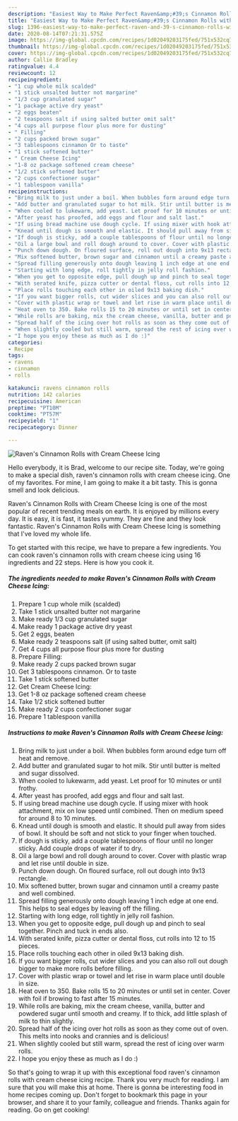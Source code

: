 ```yaml
---
description: "Easiest Way to Make Perfect Raven&amp;#39;s Cinnamon Rolls with Cream Cheese Icing"
title: "Easiest Way to Make Perfect Raven&amp;#39;s Cinnamon Rolls with Cream Cheese Icing"
slug: 1396-easiest-way-to-make-perfect-raven-and-39-s-cinnamon-rolls-with-cream-cheese-icing
date: 2020-08-14T07:21:31.575Z
image: https://img-global.cpcdn.com/recipes/1d02049203175fed/751x532cq70/ravens-cinnamon-rolls-with-cream-cheese-icing-recipe-main-photo.jpg
thumbnail: https://img-global.cpcdn.com/recipes/1d02049203175fed/751x532cq70/ravens-cinnamon-rolls-with-cream-cheese-icing-recipe-main-photo.jpg
cover: https://img-global.cpcdn.com/recipes/1d02049203175fed/751x532cq70/ravens-cinnamon-rolls-with-cream-cheese-icing-recipe-main-photo.jpg
author: Callie Bradley
ratingvalue: 4.4
reviewcount: 12
recipeingredient:
- "1 cup whole milk scalded"
- "1 stick unsalted butter not margarine"
- "1/3 cup granulated sugar"
- "1 package active dry yeast"
- "2 eggs beaten"
- "2 teaspoons salt if using salted butter omit salt"
- "4 cups all purpose flour plus more for dusting"
- " Filling"
- "2 cups packed brown sugar"
- "3 tablespoons cinnamon Or to taste"
- "1 stick softened butter"
- " Cream Cheese Icing"
- "1-8 oz package softened cream cheese"
- "1/2 stick softened butter"
- "2 cups confectioner sugar"
- "1 tablespoon vanilla"
recipeinstructions:
- "Bring milk to just under a boil. When bubbles form around edge turn off heat and remove."
- "Add butter and granulated sugar to hot milk. Stir until butter is melted and sugar dissolved."
- "When cooled to lukewarm, add yeast. Let proof for 10 minutes or until frothy."
- "After yeast has proofed, add eggs and flour and salt last."
- "If using bread machine use dough cycle. If using mixer with hook attachment, mix on low speed until combined. Then on medium speed for around 8 to 10 minutes."
- "Knead until dough is smooth and elastic. It should pull away from sides of bowl. It should be soft and not stick to your finger when touched."
- "If dough is sticky, add a couple tablespoons of flour until no longer sticky. Add couple drops of water if to dry."
- "Oil a large bowl and roll dough around to cover. Cover with plastic wrap and let rise until double in size."
- "Punch down dough. On floured surface, roll out dough into 9x13 rectangle."
- "Mix softened butter, brown sugar and cinnamon until a creamy paste and well combined."
- "Spread filling generously onto dough leaving 1 inch edge at one end. This helps to seal edges by leaving off the filling."
- "Starting with long edge, roll tightly in jelly roll fashion."
- "When you get to opposite edge, pull dough up and pinch to seal together. Pinch and tuck in ends also."
- "With serated knife, pizza cutter or dental floss, cut rolls into 12 to 15 pieces."
- "Place rolls touching each other in oiled 9x13 baking dish."
- "If you want bigger rolls, cut wider slices and you can also roll out dough bigger to make more rolls before filling."
- "Cover with plastic wrap or towel and let rise in warm place until double in size."
- "Heat oven to 350. Bake rolls 15 to 20 minutes or until set in center. Cover with foil if browing to fast after 15 minutes."
- "While rolls are baking, mix the cream cheese, vanilla, butter and powdered sugar until smooth and creamy. If to thick, add little splash of milk to thin slightly."
- "Spread half of the icing over hot rolls as soon as they come out of oven. This melts into nooks and crannies and is delicious!"
- "When slightly cooled but still warm, spread the rest of icing over warm rolls."
- "I hope you enjoy these as much as I do :)"
categories:
- Recipe
tags:
- ravens
- cinnamon
- rolls

katakunci: ravens cinnamon rolls 
nutrition: 142 calories
recipecuisine: American
preptime: "PT10M"
cooktime: "PT57M"
recipeyield: "1"
recipecategory: Dinner

---
```



![Raven&#39;s Cinnamon Rolls with Cream Cheese Icing](https://img-global.cpcdn.com/recipes/1d02049203175fed/751x532cq70/ravens-cinnamon-rolls-with-cream-cheese-icing-recipe-main-photo.jpg)

Hello everybody, it is Brad, welcome to our recipe site. Today, we're going to make a special dish, raven&#39;s cinnamon rolls with cream cheese icing. One of my favorites. For mine, I am going to make it a bit tasty. This is gonna smell and look delicious.



Raven&#39;s Cinnamon Rolls with Cream Cheese Icing is one of the most popular of recent trending meals on earth. It is enjoyed by millions every day. It is easy, it is fast, it tastes yummy. They are fine and they look fantastic. Raven&#39;s Cinnamon Rolls with Cream Cheese Icing is something that I've loved my whole life.


To get started with this recipe, we have to prepare a few ingredients. You can cook raven&#39;s cinnamon rolls with cream cheese icing using 16 ingredients and 22 steps. Here is how you cook it.

<!--inarticleads1-->

##### The ingredients needed to make Raven&#39;s Cinnamon Rolls with Cream Cheese Icing:

1. Prepare 1 cup whole milk (scalded)
1. Take 1 stick unsalted butter not margarine
1. Make ready 1/3 cup granulated sugar
1. Make ready 1 package active dry yeast
1. Get 2 eggs, beaten
1. Make ready 2 teaspoons salt (if using salted butter, omit salt)
1. Get 4 cups all purpose flour plus more for dusting
1. Prepare  Filling:
1. Make ready 2 cups packed brown sugar
1. Get 3 tablespoons cinnamon. Or to taste
1. Take 1 stick softened butter
1. Get  Cream Cheese Icing:
1. Get 1-8 oz package softened cream cheese
1. Take 1/2 stick softened butter
1. Make ready 2 cups confectioner sugar
1. Prepare 1 tablespoon vanilla




<!--inarticleads2-->

##### Instructions to make Raven&#39;s Cinnamon Rolls with Cream Cheese Icing:

1. Bring milk to just under a boil. When bubbles form around edge turn off heat and remove.
1. Add butter and granulated sugar to hot milk. Stir until butter is melted and sugar dissolved.
1. When cooled to lukewarm, add yeast. Let proof for 10 minutes or until frothy.
1. After yeast has proofed, add eggs and flour and salt last.
1. If using bread machine use dough cycle. If using mixer with hook attachment, mix on low speed until combined. Then on medium speed for around 8 to 10 minutes.
1. Knead until dough is smooth and elastic. It should pull away from sides of bowl. It should be soft and not stick to your finger when touched.
1. If dough is sticky, add a couple tablespoons of flour until no longer sticky. Add couple drops of water if to dry.
1. Oil a large bowl and roll dough around to cover. Cover with plastic wrap and let rise until double in size.
1. Punch down dough. On floured surface, roll out dough into 9x13 rectangle.
1. Mix softened butter, brown sugar and cinnamon until a creamy paste and well combined.
1. Spread filling generously onto dough leaving 1 inch edge at one end. This helps to seal edges by leaving off the filling.
1. Starting with long edge, roll tightly in jelly roll fashion.
1. When you get to opposite edge, pull dough up and pinch to seal together. Pinch and tuck in ends also.
1. With serated knife, pizza cutter or dental floss, cut rolls into 12 to 15 pieces.
1. Place rolls touching each other in oiled 9x13 baking dish.
1. If you want bigger rolls, cut wider slices and you can also roll out dough bigger to make more rolls before filling.
1. Cover with plastic wrap or towel and let rise in warm place until double in size.
1. Heat oven to 350. Bake rolls 15 to 20 minutes or until set in center. Cover with foil if browing to fast after 15 minutes.
1. While rolls are baking, mix the cream cheese, vanilla, butter and powdered sugar until smooth and creamy. If to thick, add little splash of milk to thin slightly.
1. Spread half of the icing over hot rolls as soon as they come out of oven. This melts into nooks and crannies and is delicious!
1. When slightly cooled but still warm, spread the rest of icing over warm rolls.
1. I hope you enjoy these as much as I do :)




So that's going to wrap it up with this exceptional food raven&#39;s cinnamon rolls with cream cheese icing recipe. Thank you very much for reading. I am sure that you will make this at home. There is gonna be interesting food in home recipes coming up. Don't forget to bookmark this page in your browser, and share it to your family, colleague and friends. Thanks again for reading. Go on get cooking!
